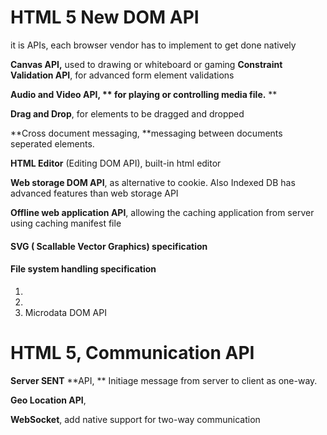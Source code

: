 # HTML 5 New DOM API

it is APIs,  each browser vendor has to implement to get done natively

**Canvas API,** used to drawing or whiteboard or gaming
**Constraint Validation API**, for advanced form element validations

**Audio and Video API, ** for playing or controlling media file.** **

**Drag and Drop**, for elements to be dragged and dropped

**Cross document messaging, **messaging between documents seperated elements.

**HTML Editor** \(Editing DOM API\), built-in html editor

**Web storage DOM API**, as alternative to cookie.  Also Indexed DB has advanced features than web storage API

**Offline web application API**, allowing the caching application from server using caching manifest file

#### SVG \( Scallable Vector Graphics\) specification

#### File system handling specification

1. 
2. 
3. Microdata DOM API

# HTML 5, Communication API

**Server SENT** **API, ** Initiage message from server to client as one-way.

**Geo Location API**,

**WebSocket**, add native support for two-way communication


